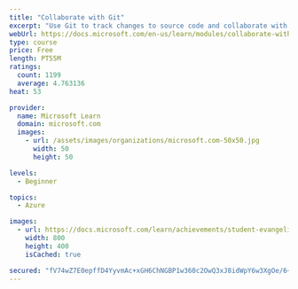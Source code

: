 ```yaml
---
title: "Collaborate with Git"
excerpt: "Use Git to track changes to source code and collaborate with other developers"
webUrl: https://docs.microsoft.com/en-us/learn/modules/collaborate-with-git/
type: course
price: Free
length: PT55M
ratings:
  count: 1199
  average: 4.763136
heat: 53

provider:
  name: Microsoft Learn
  domain: microsoft.com
  images:
    - url: /assets/images/organizations/microsoft.com-50x50.jpg
      width: 50
      height: 50

levels:
  - Beginner

topics:
  - Azure

images:
  - url: https://docs.microsoft.com/learn/achievements/student-evangelism/collaborate-with-git-badge-social.png
    width: 800
    height: 400
    isCached: true

secured: "fV74wZ7E0epffD4YyvmAc+xGH6ChNGBP1w360c2OwQ3xJ8idWpY6w3XgOe/6+lnpIExWQi3sPgnWF45HEdQLX09E6ULR+Fk5U+/KZnqFgAyzoaC8jtHBrNoWDO5Hp3uRXTAxN3xjYMmFq+JN3wI0QGJKb4W0m9Yw+ShRYqJyO7n1mrmb7L6O5JqI4Cb+5h0uGg7+1NvXP4nAcq8icG1jQiPXDPQE4QGMTPltGFMG7Dz3Hc64yDcwyGsMJ99KAtXifK1mAhjQKLLJOuzzgEc9DFHTxrjr22Q9hfg/CdDt56cRKR/TLRXtntjZHrtswUqNUgUwi+MJKBZmiii/o6GwKTForDHa0aR/Vsy4CJ2E9i/kjcTVP/f9ejb9MI4TpioezZgBeRR1vbOqaiDK1TlJyb88YOcDATusc+TyZ3pDEQs=;Qtj++yYI0NPsb0SrRU3fQg=="
---
```


